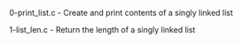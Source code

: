 0-print_list.c   - Create and print contents of a singly linked list

1-list_len.c     - Return the length of a singly linked list


